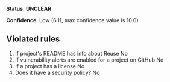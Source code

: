 **Status**: **UNCLEAR**

**Confidence**: Low (6.11, max confidence value is 10.0)

## Violated rules

1.  If project's README has info about Reuse No
1.  If vulnerability alerts are enabled for a project on GitHub No
1.  If a project has a license No
1.  Does it have a security policy? No
